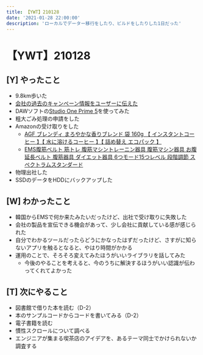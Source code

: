 ```yaml
---
title: 【YWT】210128
date: '2021-01-28 22:00:00'
description: 'ローカルでデーター移行をしたり、ビルドをしたりした1日だった'
---
```


# 【YWT】210128

## [Y] やったこと

- 9.8km歩いた
- [会社の過去のキャンペーン情報をユーザーに伝えた](https://twitter.com/camomile_cafe/status/1354617966667517955)
- DAWソフトの[Studio One Prime 5](https://www.mi7.co.jp/products/presonus/studioone/prime/)を使ってみた
- 粗大ごみ処理の申請をした
- Amazonの受け取りをした
  - [AGF ブレンディ まろやかな香りブレンド 袋 160g 【 インスタントコーヒー 】【 水に溶けるコーヒー 】【 詰め替え エコパック 】](https://www.amazon.co.jp/gp/product/B0756VT7CF)
  - [EMS腹筋ベルト 筋トレ 腹筋マシントレーニン器具 腹筋マシン器具 お腹 延長ベルト 腹筋器具 ダイエット器具 6つモード15つレベル 段階調節 スペクトラムスタンダード](https://www.amazon.co.jp/gp/product/B08P1YKBPZ)
- 物理出社した
- SSDのデータをHDDにバックアップした


## [W] わかったこと

- 韓国からEMSで何か来たみたいだったけど、出社で受け取りに失敗した
- 会社の製品を宣伝できる機会があって、少し会社に貢献している感が感じられた
- 自分でわかるツールだったらどうにかなったはずだったけど、さすがに知らないアプリを触るとなると、やはり時間がかかる
- 運用のことで、そろそろ変えてみたほうがいいライブラリを話してみた
  - 今後のやることを考えると、今のうちに解決するほうがいい認識が伝わってくれてよかった

## [T] 次にやること

- 図書館で借りた本を読む（D-2）
- 本のサンプルコードからコードを書いてみる（D-2）
- 電子書籍を読む
- 慣性スクロールについて調べる
- エンジニアが集まる喫茶店のアイデアを、あるテーマ同士でかけられないか調査する
